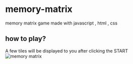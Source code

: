 # memory-matrix
memory matrix game made with javascript , html , css
## how to play?
A few tiles will be displayed to you after clicking the START
![memory matrix](https://va00mg.ch.files.1drv.com/y4mmXEEnTTfK8m_1-F-F8oTegjYUO-lRDNwVQXgKXWQ-_CEJkL_GjJsm0BOZdEwyHvYneNE7VE6LZ4Ok5AgXFc39R7rPaIs93R8zTERzaN8OAbGdEGDvE1UKqEOanOeEDqiV0diVsT4RPqWhqNkj8QLdCG-UVvLdFFHso_sZ6MIMmgLvYjErDM9sg809deoVZs_LoADXALSPvcg7JHNjVsIcw?width=400&height=400&cropmode=none)
